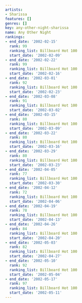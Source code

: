 ```yaml
---
artists:
- Sharissa
features: []
genres: []
key: any-other-night-sharissa
name: Any Other Night
rankings:
- end_date: '2002-02-15'
  rank: 99
  ranking_list: Billboard Hot 100
  start_date: '2002-02-09'
- end_date: '2002-02-22'
  rank: 99
  ranking_list: Billboard Hot 100
  start_date: '2002-02-16'
- end_date: '2002-03-01'
  rank: 92
  ranking_list: Billboard Hot 100
  start_date: '2002-02-23'
- end_date: '2002-03-08'
  rank: 91
  ranking_list: Billboard Hot 100
  start_date: '2002-03-02'
- end_date: '2002-03-15'
  rank: 80
  ranking_list: Billboard Hot 100
  start_date: '2002-03-09'
- end_date: '2002-03-22'
  rank: 80
  ranking_list: Billboard Hot 100
  start_date: '2002-03-16'
- end_date: '2002-03-29'
  rank: 80
  ranking_list: Billboard Hot 100
  start_date: '2002-03-23'
- end_date: '2002-04-05'
  rank: 77
  ranking_list: Billboard Hot 100
  start_date: '2002-03-30'
- end_date: '2002-04-12'
  rank: 72
  ranking_list: Billboard Hot 100
  start_date: '2002-04-06'
- end_date: '2002-04-19'
  rank: 78
  ranking_list: Billboard Hot 100
  start_date: '2002-04-13'
- end_date: '2002-04-26'
  rank: 84
  ranking_list: Billboard Hot 100
  start_date: '2002-04-20'
- end_date: '2002-05-03'
  rank: 82
  ranking_list: Billboard Hot 100
  start_date: '2002-04-27'
- end_date: '2002-05-10'
  rank: 92
  ranking_list: Billboard Hot 100
  start_date: '2002-05-04'
- end_date: '2002-05-17'
  rank: 97
  ranking_list: Billboard Hot 100
  start_date: '2002-05-11'
---
```


